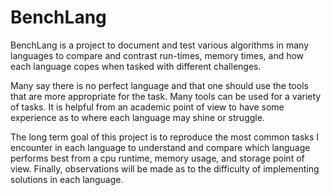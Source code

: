 BenchLang
===========

BenchLang is a project to document and test various algorithms in many languages to compare and contrast run-times, memory times, and how each language copes when tasked with different challenges. 

Many say there is no perfect language and that one should use the tools that are more appropriate for the task. Many tools can be used for a variety of tasks. It is helpful from an academic point of view to have some experience as to where each language may shine or struggle.

The long term goal of this project is to reproduce the most common tasks I encounter in each language to understand and compare which language performs best from a cpu runtime, memory usage, and storage point of view. Finally, observations will be made as to the difficulty of implementing solutions in each language. 
